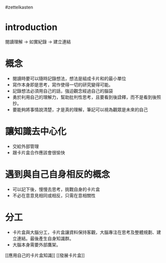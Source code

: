 #zettelkasten 

# introduction
閱讀理解 -> 如實紀錄 -> 建立連結

# 概念
- 閱讀時要可以隨時記錄想法，想法是組成卡片和的最小單位
- 寫作本身即是思考，寫作使得一切的研究變得可能。
- 記錄想法必須用自己的話，強迫觀念經過自己的腦袋
- 勇於利用自己的理解力，幫助批判性思考，且要看到後詮釋，而不是看到後照抄。
- 要能夠將事情說清楚，才是真的理解，筆記可以視為觀眾是未來的自己

# 讓知識去中心化
- 交給外部管理
- 跟卡片盒合作應該會很愉快

# 遇到與自己自身相反的概念
- 可以記下後，慢慢去思考，挑戰自身的卡片盒
- 不必在意意見相同或相反，只需在意相關性

# 分工
- 卡片盒與大腦分工，卡片盒讓資料保持客觀，大腦專注在思考及整體規劃、建立連結。最後產生自身知識群。
- 大腦本身需要外部鷹架。

[[應用自己的卡片盒知識]]
[[發展卡片盒]]

